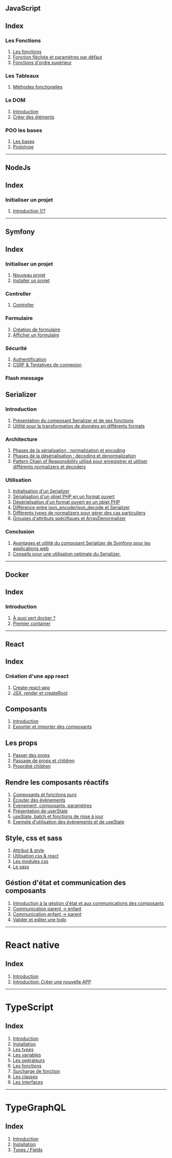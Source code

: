 ## JavaScript

## Index

### Les Fonctions

1. [Les fonctions](javascript/Les-fonctions/Base/Les_fonctions.md)
2. [Fonction fléchée et paramètres par défaut](javascript/Les-fonctions/Fonction-fléchée-et-paramètres-par-défaut/Fonction_fléchée_et_paramètres_par_défaut.md)
3. [Fonctions d'ordre supérieur](javascript/Les-fonctions/Fonctions-d'ordre-supérieur/Fonctions_d'ordre_supérieur.md)

### Les Tableaux

1. [Méthodes fonctionelles](javascript/Tableau/Méthodes-fonctionnelles/méthodes-fonctionnelles.md)

### Le DOM

1. [Introduction](javascript/DOM/Introduction.md)
2. [Créer des éléments](javascript/DOM/Créer_des_éléments.md)

### POO les bases

1. [Les bases](javascript/POO/Les-bases/Les_bases.md)
2. [Prototype](javascript/POO/Prototype/Prototype.md)

---

## NodeJs

## Index

### Initialiser un projet

1. [Introduction 1/?](nodeJS/introduction.md)

---

## Symfony

## Index

### Initialiser un projet

1. [Nouveau projet](symfony/Initialisation/Nouveau_projet)
2. [Installer un projet](symfony/Initialisation/Installer_un_projet)

### Controller

1. [Controller](symfony/Controller/Controller.md)

### Formulaire

1. [Création de formulaire](symfony/Formulaire/Création.md)
2. [Afficher un formulaire](symfony/Formulaire/Afficher.md)

### Sécurité

1. [Authentification](symfony/Sécurité/Authentification.md)
2. [CSRF & Tentatives de connexion](symfony/Sécurité/CSRF&tentatives_de_connexion.md)

### Flash message

## Serializer

### Introduction

1. [Présentation du composant Serializer et de ses fonctions]()
2. [Utilité pour la transformation de données en différents formats]()

### Architecture

1. [Phases de la sérialisation : normalization et encoding]()
2. [Phases de la désérialisation : decoding et denormalization]()
3. [Pattern Chain of Responsibility utilisé pour enregistrer et utiliser différents normalizers et decoders]()

### Utilisation

1. [Initialisation d'un Serializer]()
2. [Sérialisation d'un objet PHP en un format ouvert]()
3. [Désérialisation d'un format ouvert en un objet PHP]()
4. [Différence entre json_encode/json_decode et Serializer]()
5. [Différents types de normalizers pour gérer des cas particuliers]()
6. [Groupes d'attributs spécifiques et ArrayDenormalizer]()

### Conclusion

1. [Avantages et utilité du composant Serializer de Symfony pour les applications web]()
2. [Conseils pour une utilisation optimale du Serializer.]()

---

## Docker

## Index

### Introduction

1. [À quoi sert docker ?](Docker/Introduction/à_quoi_sert_docker)
2. [Premier container](Docker/Premier_container/Premier_container.md)

---

## React

## Index

### Création d'une app react

1. [Create-react-app](React/Création%20d'une%20app%20react/create-react-app.md)
2. [JSX, render et createRoot](React/Création%20d'une%20app%20react/jsx,%20render%20et%20%20createRoot.md)

## Composants

1. [Introduction](React/Composants/introduction.md)
2. [Exporter et importer des composants](React/Composants/exporter_et_importer_des_composants.md)

## Les props
1. [Passer des props](React/Les%20Props/Passer_des_props.md)
2. [Passage de props et children](React/Les%20Props/Passage_des_props_et_children.md)
3. [Propriété children](React/Les%20Props/propriété_children.md)

## Rendre les composants réactifs

1. [Composants et fonctions purs](React/Rendre%20les%20composants%20réactifs/Composants_et_fonctions_purs.md)
2. [Écouter des évènements](React/Rendre%20les%20composants%20réactifs/Écouter_des_évènements%20.md)
3. [Évenement, composants, paramètres](React/Rendre%20les%20composants%20réactifs/Évenement,_composants,_paramètres.md)
4. [Présentation de userState](React/Rendre%20les%20composants%20réactifs/Présentation_de_userState().md)
5. [useState, batch et fonctions de mise à jour](React/Rendre%20les%20composants%20réactifs/useState_batch_maj.md)
6. [Exemple d'utilisation des évènements et de useState](React/Rendre%20les%20composants%20réactifs/Exemple_d'utilisation_des_évènements_et_de_useState.md)

## Style, css et sass
1. [Attribut & style](React/Styles,%20css%20et%20sass/jsx_attribut_style.md)
2. [Utilisation css & react](React/Styles,%20css%20et%20sass/Css_&_React.md)
3. [Les modules css](React/Styles,%20css%20et%20sass/Les_modules_css.md)
4. [Le sass](React/Styles,%20css%20et%20sass/Le_sass.md)

## Géstion d'état et communication des composants
1. [Introduction à la géstion d'état et aux communications des composants](React/Géstion%20d'état%20et%20communication%20des%20composants/introduction.md)
2. [Communication parent -> enfant](React/Géstion%20d'état%20et%20communication%20des%20composants/Communication_dun_composant_parent_vers_un_composant_enfant.md)
3. [Communication enfant -> parent](React/Géstion%20d'état%20et%20communication%20des%20composants/Communication_dun_composant_enfant_vers_un_composant_parent%20.md)
4. [Valider et editer une todo](React/Géstion%20d'état%20et%20communication%20des%20composants/Valider_editer_une_todo.md)

---
# React native

## Index
1. [Introduction](React%20Native/Expo/Introduction.md)
2. [Introduction: Créer une nouvelle APP](React%20Native/Expo/Créer_une_nouvelle_app.md)

---

# TypeScript

## Index

1. [Introduction](TypeScript/Introduction.md)
2. [Installation](TypeScript/Installation.md)
3. [Les types](TypeScript/Les_types.md)
4. [Les variables](TypeScript/Les_variables.md)
5. [Les opérateurs](TypeScript/Les_opérateurs.md)
6. [Les fonctions](TypeScript/Les_fonctions.md)
7. [Surcharge de fonction](TypeScript/Surcharge_de_fonction.md)
8. [Les classes](TypeScript/Les_classes.md)
9. [Les interfaces](TypeScript/Interfaces.md)

---

# TypeGraphQL

## Index

1. [Introduction](TypeGraphQL/Introcuction.md)
2. [Installation](TypeGraphQL/Installation.md)
3. [Types / Fields](TypeGraphQL/Types_and_fields.md)